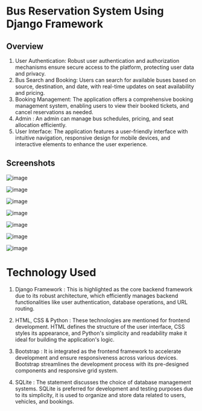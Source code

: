 # Bus Reservation System Using Django Framework

## Overview
1. User Authentication: Robust user authentication and authorization mechanisms ensure secure access to the platform, protecting user data and privacy.
2. Bus Search and Booking: Users can search for available buses based on source, destination, and date, with real-time updates on seat availability and pricing. 
3. Booking Management: The application offers a comprehensive booking management system, enabling users to view their booked tickets, and cancel reservations as needed.
4. Admin : An admin can manage bus schedules, pricing, and seat allocation efficiently.
5. User Interface: The application features a user-friendly interface with intuitive navigation, responsive design for mobile devices, and interactive elements to enhance the user experience.


## Screenshots
![image](https://github.com/sairaj0003/Bus_Reservation_System/assets/140234339/1279839e-b287-4904-8b8b-5f942ad52350)

![image](https://github.com/sairaj0003/Bus_Reservation_System/assets/140234339/1f4b5859-56b3-4243-8aee-fc7d48b44809)

![image](https://github.com/sairaj0003/Bus_Reservation_System/assets/140234339/dfbaaa5a-7e3d-4262-8a97-ecf9c264945a)

![image](https://github.com/sairaj0003/Bus_Reservation_System/assets/140234339/0d99cc4d-0d78-40e0-8ea4-a35771b1f360)

![image](https://github.com/sairaj0003/Bus_Reservation_System/assets/140234339/ad3aaa12-00ec-44cb-9fbb-568a36815f2b)

![image](https://github.com/sairaj0003/Bus_Reservation_System/assets/140234339/51d623ad-3f1a-4900-ab25-b3de590839fb)

![image](https://github.com/sairaj0003/Bus_Reservation_System/assets/140234339/4d8398f6-2503-4589-9ef5-fb63427bf534)


# Technology Used
1. Django Framework : This is highlighted as the core backend framework due to its robust architecture, which efficiently manages backend functionalities like user authentication, database operations, and URL routing.

2. HTML, CSS & Python : These technologies are mentioned for frontend development. HTML defines the structure of the user interface, CSS styles its appearance, and Python's simplicity and readability make it ideal for building the application's logic.

3. Bootstrap : It is integrated as the frontend framework to accelerate development and ensure responsiveness across various devices. Bootstrap streamlines the development process with its pre-designed components and responsive grid system.

4. SQLite : The statement discusses the choice of database management systems. SQLite is preferred for development and testing purposes due to its simplicity, it is used to organize and store data related to users, vehicles, and bookings.

